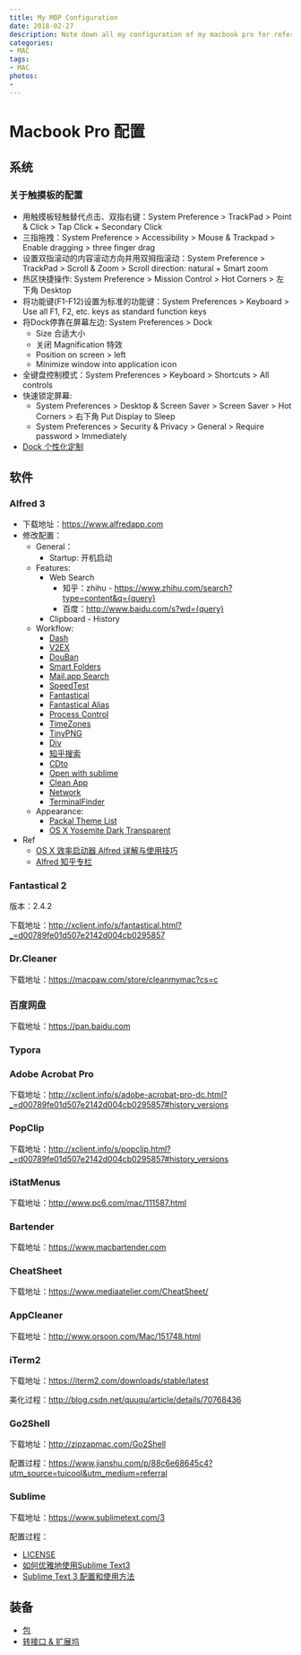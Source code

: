 ```yaml
---
title: My MBP Configuration
date: 2018-02-27
description: Note down all my configuration of my macbook pro for reference in the future
categories:
- MAC
tags:
- MAC
photos:
-
---
```


# Macbook Pro 配置

## 系统

### 关于触摸板的配置

- 用触摸板轻触替代点击、双指右键：System Preference > TrackPad > Point & Click > Tap Click + Secondary Click
- 三指拖拽：System Preference > Accessibility > Mouse & Trackpad > Enable dragging > three finger drag
- 设置双指滚动的内容滚动方向并用双拇指滚动：System Preference > TrackPad > Scroll & Zoom > Scroll direction: natural + Smart zoom
- 热区快捷操作: System Preference > Mission Control > Hot Corners > 左下角 Desktop
- 将功能键(F1-F12)设置为标准的功能键：System Preferences > Keyboard > Use all F1, F2, etc. keys as standard function keys
- 将Dock停靠在屏幕左边: System Preferences > Dock
    + Size 合适大小
    + 关闭 Magnification 特效
    + Position on screen > left
    + Minimize window into application icon
- 全键盘控制模式：System Preferences > Keyboard > Shortcuts > All controls
- 快速锁定屏幕:
    + System Preferences > Desktop & Screen Saver > Screen Saver > Hot Corners > 右下角 Put Display to Sleep
    + System Preferences > Security & Privacy > General > Require password > Immediately
- [Dock 个性化定制](http://www.jb51.net/os/MAC/346509.html)

## 软件

### Alfred 3

- 下载地址：https://www.alfredapp.com
- 修改配置：
    + General：
        * Startup: 开机启动
    + Features:
        * Web Search
            - 知乎：zhihu - https://www.zhihu.com/search?type=content&q={query}
            - 百度：http://www.baidu.com/s?wd={query}
        * Clipboard - History
    + Workflow:
        * [Dash](https://www.alfredapp.com/blog/productivity/dash-quicker-api-documentation-search/)
        * [V2EX](https://pan.baidu.com/s/1bnnFy71)
        * [DouBan](https://pan.baidu.com/s/1gd7kgs7)
        * [Smart Folders](https://github.com/deanishe/alfred-smartfolders)
        * [Mail.app Search](http://www.packal.org/workflow/mailapp-search)
        * [SpeedTest](http://www.packal.org/workflow/speedtest)
        * [Fantastical](http://www.packal.org/workflow/add-fantastical)
        * [Fantastical Alias](http://www.packal.org/workflow/fantastical-apple-calendar)
        * [Process Control](http://www.packal.org/workflow/processcontrol)
        * [TimeZones](http://www.packal.org/workflow/timezones)
        * [TinyPNG](http://www.packal.org/workflow/tinypng)
        * [Div](http://www.packal.org/workflow/div)
        * [知乎搜索](https://zhuanlan.zhihu.com/pinapps/20007282)
        * [CDto](https://www.jianshu.com/p/729d5f9991b8)
        * [Open with sublime](https://github.com/franzheidl/alfred-workflows/tree/master/open-with-sublime-text)
        * [Clean App](http://www.packal.org/workflow/clean-app)
        * [Network](https://github.com/packal/repository/raw/master/dk.rodalgaard.alfred.network/network.alfredworkflow)
        * [TerminalFinder](http://www.packal.org/workflow/terminalfinder)
    + Appearance:
        * [Packal Theme List](http://www.packal.org/theme-list)
        * [OS X Yosemite Dark Transparent](http://www.packal.org/theme/os-x-yosemite-dark-transparent)
- Ref
    + [OS X 效率启动器 Alfred 详解与使用技巧](https://sspai.com/post/27900)
    + [Alfred 知乎专栏](https://zhuanlan.zhihu.com/pinapps?topic=Alfred（app）)

### Fantastical 2

版本：2.4.2

下载地址：http://xclient.info/s/fantastical.html?_=d00789fe01d507e2142d004cb0295857

### Dr.Cleaner

下载地址：https://macpaw.com/store/cleanmymac?cs=c

### 百度网盘

下载地址：https://pan.baidu.com

### Typora

### Adobe Acrobat Pro

下载地址：http://xclient.info/s/adobe-acrobat-pro-dc.html?_=d00789fe01d507e2142d004cb0295857#history_versions

### PopClip

下载地址：http://xclient.info/s/popclip.html?_=d00789fe01d507e2142d004cb0295857#history_versions

### iStatMenus

下载地址：http://www.pc6.com/mac/111587.html

### Bartender

下载地址：https://www.macbartender.com

### CheatSheet

下载地址：https://www.mediaatelier.com/CheatSheet/

### AppCleaner

下载地址：http://www.orsoon.com/Mac/151748.html

### iTerm2

下载地址：https://iterm2.com/downloads/stable/latest

美化过程：http://blog.csdn.net/quuqu/article/details/70768436

### Go2Shell

下载地址：http://zipzapmac.com/Go2Shell

配置过程：https://www.jianshu.com/p/88c6e68645c4?utm_source=tuicool&utm_medium=referral

### Sublime

下载地址：https://www.sublimetext.com/3

配置过程：
- [LICENSE](https://www.jianshu.com/p/04e1b65dd2c0)
- [如何优雅地使用Sublime Text3](https://www.jianshu.com/p/3cb5c6f2421c)
- [Sublime Text 3 配置和使用方法](https://www.zybuluo.com/king/note/47271)


## 装备

- [包](https://www.zhihu.com/question/30610574/answer/48870086)
- [转接口 & 扩展坞](https://www.zhihu.com/question/52232082)